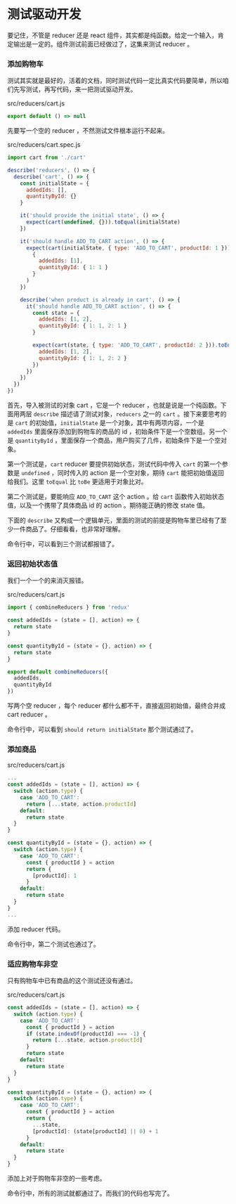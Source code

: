 # 测试驱动开发

要记住，不管是 reducer 还是 react 组件，其实都是纯函数。给定一个输入，肯定输出是一定的。组件测试前面已经做过了，这集来测试 reducer 。

### 添加购物车

测试其实就是最好的，活着的文档，同时测试代码一定比真实代码要简单，所以咱们先写测试，再写代码，来一把测试驱动开发。

src/reducers/cart.js

```js
export default () => null
```

先要写一个空的 reducer ，不然测试文件根本运行不起来。

src/reducers/cart.spec.js

```js
import cart from './cart'

describe('reducers', () => {
  describe('cart', () => {
    const initialState = {
      addedIds: [],
      quantityById: {}
    }

    it('should provide the initial state', () => {
      expect(cart(undefined, {})).toEqual(initialState)
    })

    it('should handle ADD_TO_CART action', () => {
      expect(cart(initialState, { type: 'ADD_TO_CART', productId: 1 })).toEqual(
        {
          addedIds: [1],
          quantityById: { 1: 1 }
        }
      )
    })

    describe('when product is already in cart', () => {
      it('should handle ADD_TO_CART action', () => {
        const state = {
          addedIds: [1, 2],
          quantityById: { 1: 1, 2: 1 }
        }

        expect(cart(state, { type: 'ADD_TO_CART', productId: 2 })).toEqual({
          addedIds: [1, 2],
          quantityById: { 1: 1, 2: 2 }
        })
      })
    })
  })
})
```

首先，导入被测试的对象 cart ，它是一个 reducer ，也就是说是一个纯函数。下面用两层 `describe` 描述请了测试对象，`reducers` 之一的 `cart` 。接下来要思考的是 `cart` 的初始值，`initialState` 是一个对象，其中有两项内容，一个是 `addedIds` 里面保存添加到购物车的商品的 id ，初始条件下是一个空数组。另一个是 `quantityById` ，里面保存一个商品，用户购买了几件，初始条件下是一个空对象。

第一个测试是，`cart` reducer 要提供初始状态，测试代码中传入 `cart` 的第一个参数是 `undefined` ，同时传入的 action 是一个空对象，期待 `cart` 能把初始值返回给我们。这里 `toEqual` 比 `toBe` 更适用于对象比对。

第二个测试是，要能响应 `ADD_TO_CART` 这个 action 。给 `cart` 函数传入初始状态值，以及一个携带了具体商品 id 的 action 。期待能正确的修改 state 值。

下面的 `describe` 又构成一个逻辑单元，里面的测试的前提是购物车里已经有了至少一件商品了。仔细看看，也非常好理解。

命令行中，可以看到三个测试都报错了。

### 返回初始状态值

我们一个一个的来消灭报错。

src/reducers/cart.js

```js
import { combineReducers } from 'redux'

const addedIds = (state = [], action) => {
  return state
}

const quantityById = (state = {}, action) => {
  return state
}

export default combineReducers({
  addedIds,
  quantityById
})
```

写两个空 reducer ，每个 reducer 都什么都不干，直接返回初始值，最终合并成 cart reducer 。

命令行中，可以看到 `should return initialState` 那个测试通过了。

### 添加商品

src/reducers/cart.js

```js
...
const addedIds = (state = [], action) => {
  switch (action.type) {
    case 'ADD_TO_CART':
      return [...state, action.productId]
    default:
      return state
  }
}

const quantityById = (state = {}, action) => {
  switch (action.type) {
    case 'ADD_TO_CART':
      const { productId } = action
      return {
        [productId]: 1
      }
    default:
      return state
  }
}
...
```

添加 reducer 代码。

命令行中，第二个测试也通过了。

### 适应购物车非空

只有购物车中已有商品的这个测试还没有通过。

src/reducers/cart.js

```js
const addedIds = (state = [], action) => {
  switch (action.type) {
    case 'ADD_TO_CART':
      const { productId } = action
      if (state.indexOf(productId) === -1) {
        return [...state, action.productId]
      }
      return state
    default:
      return state
  }
}

const quantityById = (state = {}, action) => {
  switch (action.type) {
    case 'ADD_TO_CART':
      const { productId } = action
      return {
        ...state,
        [productId]: (state[productId] || 0) + 1
      }
    default:
      return state
  }
}
```

添加上对于购物车非空的一些考虑。

命令行中，所有的测试就都通过了。而我们的代码也写完了。
